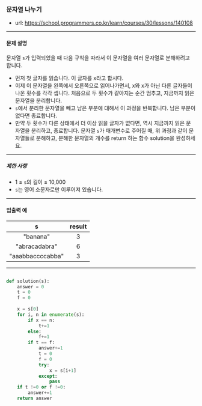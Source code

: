 ### 문자열 나누기

 - url: https://school.programmers.co.kr/learn/courses/30/lessons/140108
 
 --------
 
#### 문제 설명
문자열 `s`가 입력되었을 때 다음 규칙을 따라서 이 문자열을 여러 문자열로 분해하려고 합니다.
 - 먼저 첫 글자를 읽습니다. 이 글자를 x라고 합시다.
 - 이제 이 문자열을 왼쪽에서 오른쪽으로 읽어나가면서, x와 x가 아닌 다른 글자들이 나온 횟수를 각각 셉니다. 처음으로 두 횟수가 같아지는 순간 멈추고, 지금까지 읽은 문자열을 분리합니다.
 - `s`에서 분리한 문자열을 빼고 남은 부분에 대해서 이 과정을 반복합니다. 남은 부분이 없다면 종료합니다.
 - 만약 두 횟수가 다른 상태에서 더 이상 읽을 글자가 없다면, 역시 지금까지 읽은 문자열을 분리하고, 종료합니다.
문자열 `s`가 매개변수로 주어질 때, 위 과정과 같이 문자열들로 분해하고, 분해한 문자열의 개수를 return 하는 함수 solution을 완성하세요.

--------

##### 제한 사항
 - 1 ≤ `s`의 길이 ≤ 10,000
 - `s`는 영어 소문자로만 이루어져 있습니다.

--------
 
#### 입출력 예
 |s|result|
 |:---:|:---:|
 |"banana"|3|
 |"abracadabra"|6|
 |"aaabbaccccabba"|3|

--------

```python

def solution(s):
    answer = 0
    t = 0
    f = 0
    
    x = s[0]
    for i, n in enumerate(s):
        if x == n:
            t+=1
        else:
            f+=1
        if t == f:
            answer+=1
            t = 0
            f = 0
            try:
                x = s[i+1]
            except:
                pass
    if t !=0 or f !=0:
        answer+=1    
    return answer

```